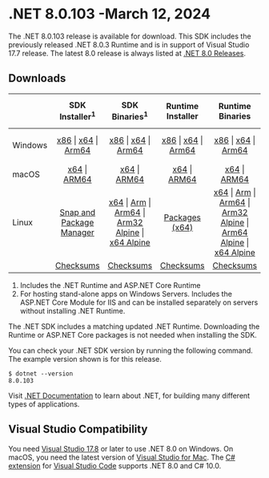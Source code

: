 # .NET 8.0.103 -March 12, 2024

The .NET 8.0.103 release is available for download. This SDK includes the previously released .NET 8.0.3 Runtime and is in support of Visual Studio 17.7 release. The latest 8.0 release is always listed at [.NET 8.0 Releases](../README.md).

## Downloads

|           | SDK Installer<sup>1</sup>                        | SDK Binaries<sup>1</sup>                 | Runtime Installer                                        | Runtime Binaries                                 | ASP.NET Core Runtime           |Windows Desktop Runtime          |
| --------- | :------------------------------------------:     | :----------------------:                 | :---------------------------:                            | :-------------------------:                      | :-----------------:            | :-----------------:            |
| Windows   | [x86][dotnet-sdk-win-x86.exe] \| [x64][dotnet-sdk-win-x64.exe] \| [Arm64][dotnet-sdk-win-arm64.exe] | [x86][dotnet-sdk-win-x86.zip] \| [x64][dotnet-sdk-win-x64.zip] \|  [Arm64][dotnet-sdk-win-arm64.zip] | [x86][dotnet-runtime-win-x86.exe] \| [x64][dotnet-runtime-win-x64.exe] \| [Arm64][dotnet-runtime-win-arm64.exe] | [x86][dotnet-runtime-win-x86.zip] \| [x64][dotnet-runtime-win-x64.zip] \| [Arm64][dotnet-runtime-win-arm64.zip] | [x86][aspnetcore-runtime-win-x86.exe] \| [x64][aspnetcore-runtime-win-x64.exe] \|<br/> [Hosting Bundle][dotnet-hosting-win.exe]<sup>2</sup> | [x86][windowsdesktop-runtime-win-x86.exe] \| [x64][windowsdesktop-runtime-win-x64.exe] \| [Arm64][windowsdesktop-runtime-win-arm64.exe] |
| macOS     | [x64][dotnet-sdk-osx-x64.pkg] \| [ARM64][dotnet-sdk-osx-arm64.pkg] | [x64][dotnet-sdk-osx-x64.tar.gz] \| [ARM64][dotnet-sdk-osx-arm64.tar.gz]  | [x64][dotnet-runtime-osx-x64.pkg] \| [ARM64][dotnet-runtime-osx-arm64.pkg] | [x64][dotnet-runtime-osx-x64.tar.gz] \| [ARM64][dotnet-runtime-osx-arm64.tar.gz]| [x64][aspnetcore-runtime-osx-x64.tar.gz] \| [ARM64][aspnetcore-runtime-osx-arm64.tar.gz] | - |<sup>1</sup>
| Linux     |  [Snap and Package Manager](../install-linux.md)  | [x64][dotnet-sdk-linux-x64.tar.gz] \| [Arm][dotnet-sdk-linux-arm.tar.gz]  \| [Arm64][dotnet-sdk-linux-arm64.tar.gz] \| [Arm32 Alpine][dotnet-sdk-linux-musl-arm.tar.gz]  \| [x64 Alpine][dotnet-sdk-linux-musl-x64.tar.gz] | [Packages (x64)][linux-packages] | [x64][dotnet-runtime-linux-x64.tar.gz] \| [Arm][dotnet-runtime-linux-arm.tar.gz] \| [Arm64][dotnet-runtime-linux-arm64.tar.gz] \| [Arm32 Alpine][dotnet-runtime-linux-musl-arm.tar.gz] \| [Arm64 Alpine][dotnet-runtime-linux-musl-arm64.tar.gz] \| [x64 Alpine][dotnet-runtime-linux-musl-x64.tar.gz]  | [x64][aspnetcore-runtime-linux-x64.tar.gz]<sup>1</sup>  \| [Arm][aspnetcore-runtime-linux-arm.tar.gz]<sup>1</sup> \| [Arm64][aspnetcore-runtime-linux-arm64.tar.gz]<sup>1</sup> \| [x64 Alpine][aspnetcore-runtime-linux-musl-x64.tar.gz] | - | <sup>1</sup> |
|  | [Checksums][checksums-sdk]                             | [Checksums][checksums-sdk]                                      | [Checksums][checksums-runtime]                             | [Checksums][checksums-runtime]  | [Checksums][checksums-runtime]  | [Checksums][checksums-runtime]

1. Includes the .NET Runtime and ASP.NET Core Runtime
2. For hosting stand-alone apps on Windows Servers. Includes the ASP.NET Core Module for IIS and can be installed separately on servers without installing .NET Runtime.

The .NET SDK includes a matching updated .NET Runtime. Downloading the Runtime or ASP.NET Core packages is not needed when installing the SDK.

You can check your .NET SDK version by running the following command. The example version shown is for this release.

```console
$ dotnet --version
8.0.103
```
Visit [.NET Documentation](https://learn.microsoft.com/dotnet/) to learn about .NET, for building many different types of applications.

## Visual Studio Compatibility

You need [Visual Studio 17.8](https://visualstudio.microsoft.com) or later to use .NET 8.0 on Windows. On macOS, you need the latest version of [Visual Studio for Mac](https://visualstudio.microsoft.com/vs/mac/). The [C# extension](https://code.visualstudio.com/docs/languages/dotnet) for [Visual Studio Code](https://code.visualstudio.com/) supports .NET 8.0 and C# 10.0.

[blob-runtime]: https://builds.dotnet.microsoft.com/dotnet/Runtime/
[blob-sdk]: https://builds.dotnet.microsoft.com/dotnet/Sdk/
[release-notes]: 8.0.103.md

[checksums-runtime]: https://builds.dotnet.microsoft.com/dotnet/checksums/8.0.3-sha.txt
[checksums-sdk]: https://builds.dotnet.microsoft.com/dotnet/checksums/8.0.3-sha.txt

[linux-install]: https://learn.microsoft.com/dotnet/core/install/linux

[dotnet-blog]:  https://devblogs.microsoft.com/dotnet/march-2024-updates/
[aspnet-blog]: https://devblogs.microsoft.com/dotnet/announcing-asp-net-core-in-net-8/
[maui-blog]: https://devblogs.microsoft.com/dotnet/update-on-dotnet-maui/

[linux-packages]: ../install-linux.md


[//]: # ( Runtime 8.0.3)
[dotnet-runtime-linux-arm.tar.gz]: https://download.visualstudio.microsoft.com/download/pr/a3caf5aa-a29a-41a2-b3db-7d68b606dc1a/478f27b65c19dafd3c3120fbdeb99295/dotnet-runtime-8.0.3-linux-arm.tar.gz
[dotnet-runtime-linux-arm64.tar.gz]: https://download.visualstudio.microsoft.com/download/pr/988a1d6e-6bfb-406c-90ba-682f5c11a7fc/28208806b0a6151c4e5d9e1441b01a6f/dotnet-runtime-8.0.3-linux-arm64.tar.gz
[dotnet-runtime-linux-musl-arm.tar.gz]: https://download.visualstudio.microsoft.com/download/pr/da52a443-fcc6-4922-b21a-613400853807/823cf334f9915cca2a9782d8aa6394a5/dotnet-runtime-8.0.3-linux-musl-arm.tar.gz
[dotnet-runtime-linux-musl-arm64.tar.gz]: https://download.visualstudio.microsoft.com/download/pr/f4adb123-7b54-4b22-8984-559154ed94e2/88a4fcb21274d9a6118dd99994e724d1/dotnet-runtime-8.0.3-linux-musl-arm64.tar.gz
[dotnet-runtime-linux-musl-x64.tar.gz]: https://download.visualstudio.microsoft.com/download/pr/bf4826c7-86b2-4811-b474-7e9052ce4de9/6cc534eb1530c8c28745af317c3b35d5/dotnet-runtime-8.0.3-linux-musl-x64.tar.gz
[dotnet-runtime-linux-x64.tar.gz]: https://download.visualstudio.microsoft.com/download/pr/ed0c9129-950a-48db-80be-e770daf2db41/53879e5802bc6e76bac55c1b8154ed06/dotnet-runtime-8.0.3-linux-x64.tar.gz
[dotnet-runtime-osx-arm64.pkg]: https://download.visualstudio.microsoft.com/download/pr/ce5fba93-9d2f-4f16-b091-76ad1be06f05/ea39bddf82f228c7ec293ef1a34ce944/dotnet-runtime-8.0.3-osx-arm64.pkg
[dotnet-runtime-osx-arm64.tar.gz]: https://download.visualstudio.microsoft.com/download/pr/08f11d3e-84de-440c-8982-0c8c62273548/d8a497c6cae9b84456d0b90cc7635231/dotnet-runtime-8.0.3-osx-arm64.tar.gz
[dotnet-runtime-osx-x64.pkg]: https://download.visualstudio.microsoft.com/download/pr/02be54d9-bf36-4a01-8a68-cd0cc05e93f2/ab893ef01800b28b66a99c61c4dabdc4/dotnet-runtime-8.0.3-osx-x64.pkg
[dotnet-runtime-osx-x64.tar.gz]: https://download.visualstudio.microsoft.com/download/pr/564a929b-4f15-490b-895e-5260338cbae1/1db7fd97d0907d3911ac3e4dda32fbb2/dotnet-runtime-8.0.3-osx-x64.tar.gz
[dotnet-runtime-win-arm64.exe]: https://download.visualstudio.microsoft.com/download/pr/4b679ae1-8e5d-4e91-a949-94bada37356a/662cd1bc6d6c058c94df4113268da17c/dotnet-runtime-8.0.3-win-arm64.exe
[dotnet-runtime-win-arm64.zip]: https://download.visualstudio.microsoft.com/download/pr/bec390b1-bfea-401b-a6cf-9f47a84f45cc/710adc347accf08a2ece2ccfe98abf1d/dotnet-runtime-8.0.3-win-arm64.zip
[dotnet-runtime-win-x64.exe]: https://download.visualstudio.microsoft.com/download/pr/961dfc84-ea72-48a2-b3f4-b82cefc34580/6ac50b6bf244a2c5481ad705a92cf843/dotnet-runtime-8.0.3-win-x64.exe
[dotnet-runtime-win-x64.zip]: https://download.visualstudio.microsoft.com/download/pr/420ca01f-4528-43c0-893b-321ed0f9087a/c340930ab3e48da2abe868244415c846/dotnet-runtime-8.0.3-win-x64.zip
[dotnet-runtime-win-x86.exe]: https://download.visualstudio.microsoft.com/download/pr/c8d7a77c-5647-4e38-9ed8-edf82328497d/56130e071ac13c3660b0f3a0d60914c7/dotnet-runtime-8.0.3-win-x86.exe
[dotnet-runtime-win-x86.zip]: https://download.visualstudio.microsoft.com/download/pr/de7b59bd-9b75-4cc3-9fa9-e0226a491a6d/66a8866da41f8ca1485455778b0d8279/dotnet-runtime-8.0.3-win-x86.zip

[//]: # ( WindowsDesktop 8.0.3)
[windowsdesktop-runtime-win-arm64.exe]: https://download.visualstudio.microsoft.com/download/pr/bd4bf739-106e-44af-9f0d-a6a777976512/e9f077b8cb33b574df2f5cf986acddd8/windowsdesktop-runtime-8.0.3-win-arm64.exe
[windowsdesktop-runtime-win-arm64.zip]: https://download.visualstudio.microsoft.com/download/pr/8952a411-3d5a-48ee-bd24-6c8da21ad889/87a87f3a8f0ecaaa1c4c875e77b66a17/windowsdesktop-runtime-8.0.3-win-arm64.zip
[windowsdesktop-runtime-win-x64.exe]: https://download.visualstudio.microsoft.com/download/pr/51bc18ac-0594-412d-bd63-18ece4c91ac4/90b47b97c3bfe40a833791b166697e67/windowsdesktop-runtime-8.0.3-win-x64.exe
[windowsdesktop-runtime-win-x64.zip]: https://download.visualstudio.microsoft.com/download/pr/7b548de8-aa07-498f-8fa0-0cd0e6c1f114/b6b66ec9ba495b71332bebe337905174/windowsdesktop-runtime-8.0.3-win-x64.zip
[windowsdesktop-runtime-win-x86.exe]: https://download.visualstudio.microsoft.com/download/pr/c629f243-5125-4751-a5ff-e78fa45646b1/85777e3e3f58f863d884fd4b8a1453f2/windowsdesktop-runtime-8.0.3-win-x86.exe
[windowsdesktop-runtime-win-x86.zip]: https://download.visualstudio.microsoft.com/download/pr/6d278466-4714-4aef-b809-3f084c40640c/f593db8727573a64e19e843a8e33dab4/windowsdesktop-runtime-8.0.3-win-x86.zip

[//]: # ( ASP 8.0.3)
[aspnetcore-runtime-linux-arm.tar.gz]: https://download.visualstudio.microsoft.com/download/pr/16463b95-fb59-4769-86ed-d57012b2da25/d7f5df1e4b840ebc8d001d01b8cfdad5/aspnetcore-runtime-8.0.3-linux-arm.tar.gz
[aspnetcore-runtime-linux-arm64.tar.gz]: https://download.visualstudio.microsoft.com/download/pr/9feb7c60-3821-433f-994d-c6861b341d3b/5b90405a9978455b10ce6f1fc058fc1a/aspnetcore-runtime-8.0.3-linux-arm64.tar.gz
[aspnetcore-runtime-linux-musl-arm.tar.gz]: https://download.visualstudio.microsoft.com/download/pr/9ac25bad-92be-493e-b21c-95210d6db3ce/ce350da31037d6adda3836fe01881200/aspnetcore-runtime-8.0.3-linux-musl-arm.tar.gz
[aspnetcore-runtime-linux-musl-arm64.tar.gz]: https://download.visualstudio.microsoft.com/download/pr/a4b5054e-8f86-4e8e-9651-c08218204718/7db506957e22a45007491efe607f8bb2/aspnetcore-runtime-8.0.3-linux-musl-arm64.tar.gz
[aspnetcore-runtime-linux-musl-x64.tar.gz]: https://download.visualstudio.microsoft.com/download/pr/2db04bdc-48e6-42e7-a002-392742513cba/9b62b6516f8908f918c5de57732bcea3/aspnetcore-runtime-8.0.3-linux-musl-x64.tar.gz
[aspnetcore-runtime-linux-x64.tar.gz]: https://download.visualstudio.microsoft.com/download/pr/c1371dc2-eed2-47be-9af3-ae060dbe3c7d/bd509e0a87629764ed47608466d183e6/aspnetcore-runtime-8.0.3-linux-x64.tar.gz
[aspnetcore-runtime-osx-arm64.tar.gz]: https://download.visualstudio.microsoft.com/download/pr/794f6ac7-83e4-4af7-9150-7722bf51b5ed/fb380221e5933bc50e5266ddae54e083/aspnetcore-runtime-8.0.3-osx-arm64.tar.gz
[aspnetcore-runtime-osx-x64.tar.gz]: https://download.visualstudio.microsoft.com/download/pr/bb76b58a-59e9-4652-b457-ca7ce7f124d4/1afc9b4da60ab79bd103caa9516b8259/aspnetcore-runtime-8.0.3-osx-x64.tar.gz
[aspnetcore-runtime-win-arm64.zip]: https://download.visualstudio.microsoft.com/download/pr/a5cc1bef-f350-4935-964d-7646f6b6a1ec/1a628279b86db34d77d94c76b0b2edad/aspnetcore-runtime-8.0.3-win-arm64.zip
[aspnetcore-runtime-win-x64.exe]: https://download.visualstudio.microsoft.com/download/pr/e91876a9-1760-42cb-a6f4-97c57e9cca52/b433fcf4768929539f17e1908cb315bf/aspnetcore-runtime-8.0.3-win-x64.exe
[aspnetcore-runtime-win-x64.zip]: https://download.visualstudio.microsoft.com/download/pr/086d1dd6-57a5-437a-a1ef-549cf702fb48/dd4a8fe6c53a1016a414d6f2925c1323/aspnetcore-runtime-8.0.3-win-x64.zip
[aspnetcore-runtime-win-x86.exe]: https://download.visualstudio.microsoft.com/download/pr/6e92e2d6-32bb-4ff7-9424-78cd278076e8/7b23ff0e6bb04586ad90a0289b31d8d5/aspnetcore-runtime-8.0.3-win-x86.exe
[aspnetcore-runtime-win-x86.zip]: https://download.visualstudio.microsoft.com/download/pr/e1efd12b-9598-4b70-ad83-496563ae3f7c/da67696e4232886f52d50bb8ecda5ab1/aspnetcore-runtime-8.0.3-win-x86.zip
[aspnetcore-runtime-composite-linux-arm.tar.gz]: https://download.visualstudio.microsoft.com/download/pr/d051a9af-a43d-40ca-9215-7ef492d0b0b1/c4723cb6e5e24b40b5b8f70ab04d2ae3/aspnetcore-runtime-composite-8.0.3-linux-arm.tar.gz
[aspnetcore-runtime-composite-linux-arm64.tar.gz]: https://download.visualstudio.microsoft.com/download/pr/c05b3de1-d870-4278-847f-9fa0137876af/2f4f5a83ffafed78ce15aa1a3ffeef8c/aspnetcore-runtime-composite-8.0.3-linux-arm64.tar.gz
[aspnetcore-runtime-composite-linux-musl-arm.tar.gz]: https://download.visualstudio.microsoft.com/download/pr/31c7c16a-cd4a-414e-96bb-6d3adcd111ce/3167aafc5a23e700cf51424cb070bee6/aspnetcore-runtime-composite-8.0.3-linux-musl-arm.tar.gz
[aspnetcore-runtime-composite-linux-musl-arm64.tar.gz]: https://download.visualstudio.microsoft.com/download/pr/d798189f-6d2a-479e-9708-54a3f8de331e/8bdb69c35c8de95de0bf740f18e224a2/aspnetcore-runtime-composite-8.0.3-linux-musl-arm64.tar.gz
[aspnetcore-runtime-composite-linux-musl-x64.tar.gz]: https://download.visualstudio.microsoft.com/download/pr/899fa9d0-6101-4501-9370-5747d89429e1/d547ff7de190cb1cb966607c142a2432/aspnetcore-runtime-composite-8.0.3-linux-musl-x64.tar.gz
[aspnetcore-runtime-composite-linux-x64.tar.gz]: https://download.visualstudio.microsoft.com/download/pr/c6a46d32-ccef-4c2b-aa3e-333402eb9a07/99f0e14e6170923d519117e625fa7ba8/aspnetcore-runtime-composite-8.0.3-linux-x64.tar.gz
[dotnet-hosting-win.exe]: https://download.visualstudio.microsoft.com/download/pr/20598243-c38f-4538-b2aa-af33bc232f80/ea9b2ca232f59a6fdc84b7a31da88464/dotnet-hosting-8.0.3-win.exe

[//]: # ( SDK 8.0.103)
[dotnet-sdk-linux-arm.tar.gz]: https://download.visualstudio.microsoft.com/download/pr/0287480b-ba05-43a4-9728-9101c83ac343/82d0e6d6112f856eff9197decb9e6a7d/dotnet-sdk-8.0.103-linux-arm.tar.gz
[dotnet-sdk-linux-arm64.tar.gz]: https://download.visualstudio.microsoft.com/download/pr/af9ecab6-0ee9-4256-8470-1dc4530f637e/084a6690b85f806c06764846e3d9fb39/dotnet-sdk-8.0.103-linux-arm64.tar.gz
[dotnet-sdk-linux-musl-arm.tar.gz]: https://download.visualstudio.microsoft.com/download/pr/4e21866f-c747-4a3c-bdca-c2e0d40e71d4/2769c7cac664dcb1d8aa75c9fee12160/dotnet-sdk-8.0.103-linux-musl-arm.tar.gz
[dotnet-sdk-linux-musl-arm64.tar.gz]: https://download.visualstudio.microsoft.com/download/pr/41e324f7-aaa0-4800-86a2-71d6759e94e2/26d29d35035430e864c6d6d696ef6ed3/dotnet-sdk-8.0.103-linux-musl-arm64.tar.gz
[dotnet-sdk-linux-musl-x64.tar.gz]: https://download.visualstudio.microsoft.com/download/pr/525bc9cd-20a7-46a8-abce-a5daca9692a3/ec695563f08de008546a0e82e6559372/dotnet-sdk-8.0.103-linux-musl-x64.tar.gz
[dotnet-sdk-linux-x64.tar.gz]: https://download.visualstudio.microsoft.com/download/pr/9e445c62-e14b-4a06-8913-ff19d8e7de50/39a40667f110cd352de02f7e7eeb4c6d/dotnet-sdk-8.0.103-linux-x64.tar.gz
[dotnet-sdk-osx-arm64.pkg]: https://download.visualstudio.microsoft.com/download/pr/17c7f58d-d691-40b1-8d74-89d998fca6f9/6bd18e9d8b44be442b902ce887c56ad8/dotnet-sdk-8.0.103-osx-arm64.pkg
[dotnet-sdk-osx-arm64.tar.gz]: https://download.visualstudio.microsoft.com/download/pr/5218a7b6-0e8c-419f-9ea3-5115a194b954/02c7cc5c3bc4ff89c14893ecc299f05e/dotnet-sdk-8.0.103-osx-arm64.tar.gz
[dotnet-sdk-osx-x64.pkg]: https://download.visualstudio.microsoft.com/download/pr/c2537ad4-4e31-4680-a215-b9858a679e35/c0d7c46595918a497cd3f2b1fc9e04d3/dotnet-sdk-8.0.103-osx-x64.pkg
[dotnet-sdk-osx-x64.tar.gz]: https://download.visualstudio.microsoft.com/download/pr/89e38f58-5392-442e-b5d8-9c495d6710a6/5368de8a490982fe1cb191f76f6e9f62/dotnet-sdk-8.0.103-osx-x64.tar.gz
[dotnet-sdk-win-arm64.exe]: https://download.visualstudio.microsoft.com/download/pr/69a48c74-43ba-4673-a357-820db2fb8b38/483d5faeaf19e0a959e071bb2b478b4d/dotnet-sdk-8.0.103-win-arm64.exe
[dotnet-sdk-win-arm64.zip]: https://download.visualstudio.microsoft.com/download/pr/3debfa19-46e3-4820-8825-498a5f61f754/a0cc7a2bcd8a2d2ea041ea120694ce6d/dotnet-sdk-8.0.103-win-arm64.zip
[dotnet-sdk-win-x64.exe]: https://download.visualstudio.microsoft.com/download/pr/e3b4c8e9-ce7d-489a-8c43-0d56075ff787/cac44fac319833054974fa8a1123678d/dotnet-sdk-8.0.103-win-x64.exe
[dotnet-sdk-win-x64.zip]: https://download.visualstudio.microsoft.com/download/pr/1fb63fe2-c723-47a7-96c5-c14c0b0d4c3d/b231288bfa701ea8cabb245113b0036f/dotnet-sdk-8.0.103-win-x64.zip
[dotnet-sdk-win-x86.exe]: https://download.visualstudio.microsoft.com/download/pr/6be0770a-1990-4c24-b593-6583542d63a6/75b3e22a96c4951039ea00bad523162b/dotnet-sdk-8.0.103-win-x86.exe
[dotnet-sdk-win-x86.zip]: https://download.visualstudio.microsoft.com/download/pr/38bf61fa-787a-4a06-964b-9b6636a0939a/64fe9c5a6e6d7f10003ade08d3e8f211/dotnet-sdk-8.0.103-win-x86.zip
